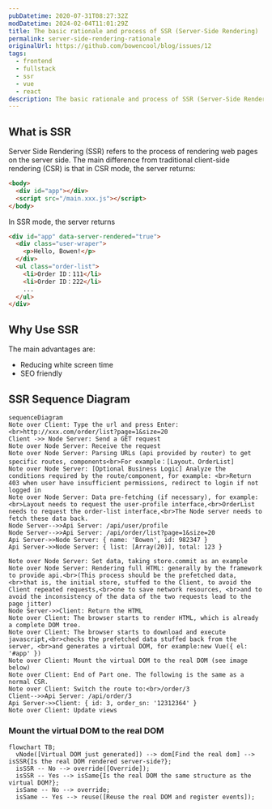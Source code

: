 ```yaml
---
pubDatetime: 2020-07-31T08:27:32Z
modDatetime: 2024-02-04T11:01:29Z
title: The basic rationale and process of SSR (Server-Side Rendering)
permalink: server-side-rendering-rationale
originalUrl: https://github.com/bowencool/blog/issues/12
tags:
  - frontend
  - fullstack
  - ssr
  - vue
  - react
description: The basic rationale and process of SSR (Server-Side Rendering)
---
```


## What is SSR

Server Side Rendering (SSR) refers to the process of rendering web pages on the server side. The main difference from traditional client-side rendering (CSR) is that in CSR mode, the server returns:

```html
<body>
  <div id="app"></div>
  <script src="/main.xxx.js"></script>
</body>
```

In SSR mode, the server returns

```html
<div id="app" data-server-rendered="true">
  <div class="user-wraper">
    <p>Hello, Bowen!</p>
  </div>
  <ul class="order-list">
    <li>Order ID：111</li>
    <li>Order ID：222</li>
    ...
  </ul>
</div>
```

## Why Use SSR

The main advantages are:

- Reducing white screen time
- SEO friendly

## SSR Sequence Diagram

<!-- ![ssr1](https://user-images.githubusercontent.com/20217146/89017104-6002e880-d34c-11ea-952a-cd05502a5b37.jpeg) -->

```mermaid
sequenceDiagram
Note over Client: Type the url and press Enter: <br>http://xxx.com/order/list?page=1&size=20
Client ->> Node Server: Send a GET request
Note over Node Server: Receive the request
Note over Node Server: Parsing URLs (api provided by router) to get specific routes, components<br>For example：[Layout、OrderList]
Note over Node Server: [Optional Business Logic] Analyze the conditions required by the route/component, for example: <br>Return 403 when user have insufficient permissions, redirect to login if not logged in
Note over Node Server: Data pre-fetching (if necessary), for example:<br>Layout needs to request the user-profile interface,<br>OrderList needs to request the order-list interface,<br>The Node server needs to fetch these data back.
Node Server-->>Api Server: /api/user/profile
Node Server-->>Api Server: /api/order/list?page=1&size=20
Api Server->>Node Server: { name: 'Bowen', id: 982347 }
Api Server->>Node Server: { list: [Array(20)], total: 123 }

Note over Node Server: Set data, taking store.commit as an example
Note over Node Server: Rendering full HTML: generally by the framework to provide api.<br>(This process should be the prefetched data, <br>that is, the initial store, stuffed to the Client, to avoid the Client repeated requests,<br>one to save network resources, <br>and to avoid the inconsistency of the data of the two requests lead to the page jitter)
Node Server->>Client: Return the HTML
Note over Client: The browser starts to render HTML, which is already a complete DOM tree.
Note over Client: The browser starts to download and execute javascript,<br>checks the prefetched data stuffed back from the server, <br>and generates a virtual DOM, for example:new Vue({ el: '#app' })
Note over Client: Mount the virtual DOM to the real DOM (see image below)
Note over Client: End of Part one. The following is the same as a normal CSR.
Note over Client: Switch the route to:<br>/order/3
Client-->>Api Server: /api/order/3
Api Server->>Client: { id: 3, order_sn: '12312364' }
Note over Client: Update views
```

### Mount the virtual DOM to the real DOM

<!-- ![ssr2](https://user-images.githubusercontent.com/20217146/89017153-6e510480-d34c-11ea-9f06-e12dbafad1e4.jpeg) -->

```mermaid
flowchart TB;
  vNode([Virtual DOM just generated]) --> dom[Find the real dom] --> isSSR{Is the real DOM rendered server-side?};
  isSSR -- No --> override([Override]);
  isSSR -- Yes --> isSame{Is the real DOM the same structure as the virtual DOM?};
  isSame -- No --> override;
  isSame -- Yes --> reuse([Reuse the real DOM and register events]);
```
